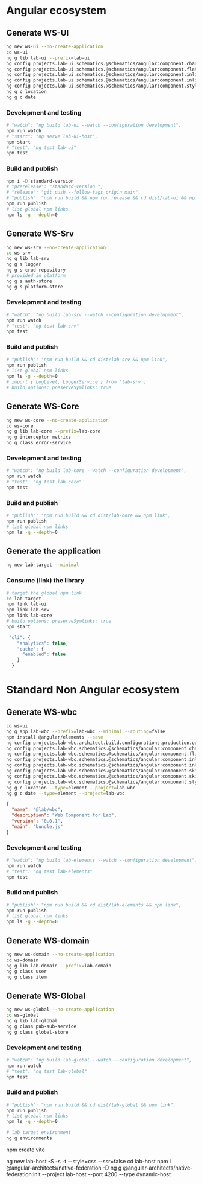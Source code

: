 # Angular ecosystem

## Generate WS-UI

```bash
ng new ws-ui --no-create-application
cd ws-ui
ng g lib lab-ui --prefix=lab-ui
ng config projects.lab-ui.schematics.@schematics/angular:component.changeDetection "OnPush"
ng config projects.lab-ui.schematics.@schematics/angular:component.flat true
ng config projects.lab-ui.schematics.@schematics/angular:component.inlineTemplate true
ng config projects.lab-ui.schematics.@schematics/angular:component.inlineStyle false
ng config projects.lab-ui.schematics.@schematics/angular:component.style "none"
ng g c location
ng g c date
```

### Development and testing

```bash
# "watch": "ng build lab-ui --watch --configuration development",
npm run watch
# "start": "ng serve lab-ui-host",
npm start
# "test": "ng test lab-ui"
npm test
```

### Build and publish

```bash
npm i -D standard-version
# "prerelease": "standard-version ",
# "release": "git push --follow-tags origin main",
# "publish": "npm run build && npm run release && cd dist/lab-ui && npm link",
npm run publish
# list global npm links
npm ls -g --depth=0
```

## Generate WS-Srv

```bash
ng new ws-srv --no-create-application
cd ws-srv
ng g lib lab-srv
ng g s logger
ng g s crud-repository
# provided in platform
ng g s auth-store
ng g s platform-store
```

### Development and testing

```bash
# "watch": "ng build lab-srv --watch --configuration development",
npm run watch
# "test": "ng test lab-srv"
npm test
```

### Build and publish

```bash
# "publish": "npm run build && cd dist/lab-srv && npm link",
npm run publish
# list global npm links
npm ls -g --depth=0
# import { LogLevel, LoggerService } from 'lab-srv';
# build.options: preserveSymlinks: true
```

## Generate WS-Core

```bash
ng new ws-core --no-create-application
cd ws-core
ng g lib lab-core --prefix=lab-core
ng g interceptor metrics
ng g class error-service
```

### Development and testing

```bash
# "watch": "ng build lab-core --watch --configuration development",
npm run watch
# "test": "ng test lab-core"
npm test
```

### Build and publish

```bash
# "publish": "npm run build && cd dist/lab-core && npm link",
npm run publish
# list global npm links
npm ls -g --depth=0
```

## Generate the application

```bash
ng new lab-target --minimal
```

### Consume (link) the library

```bash
# target the global npm link
cd lab-target
npm link lab-ui
npm link lab-srv
npm link lab-core
# build.options: preserveSymlinks: true
npm start
```

```js
 "cli": {
    "analytics": false,
    "cache": {
      "enabled": false
    }
  }
```

# Standard Non Angular ecosystem

## Generate WS-wbc

```bash
cd ws-ui
ng g app lab-wbc --prefix=lab-wbc --minimal --routing=false
npm install @angular/elements --save
ng config projects.lab-wbc.architect.build.configurations.production.outputHashing "none"
ng config projects.lab-wbc.schematics.@schematics/angular:component.changeDetection "OnPush"
ng config projects.lab-wbc.schematics.@schematics/angular:component.flat true
ng config projects.lab-wbc.schematics.@schematics/angular:component.inlineTemplate true
ng config projects.lab-wbc.schematics.@schematics/angular:component.inlineStyle false
ng config projects.lab-wbc.schematics.@schematics/angular:component.skipSelector true
ng config projects.lab-wbc.schematics.@schematics/angular:component.skipTests true
ng config projects.lab-wbc.schematics.@schematics/angular:component.style "none"
ng g c location --type=element --project=lab-wbc
ng g c date --type=element --project=lab-wbc
```

```json
{
  "name": "@lab/wbc",
  "description": "Web Component for Lab",
  "version": "0.0.1",
  "main": "bundle.js"
}
```

### Development and testing

```bash
# "watch": "ng build lab-elements --watch --configuration development",
npm run watch
# "test": "ng test lab-elements"
npm test
```

### Build and publish

```bash
# "publish": "npm run build && cd dist/lab-elements && npm link",
npm run publish
# list global npm links
npm ls -g --depth=0
```

## Generate WS-domain

```bash
ng new ws-domain --no-create-application
cd ws-domain
ng g lib lab-domain --prefix=lab-domain
ng g class user
ng g class item
```

## Generate WS-Global

```bash
ng new ws-global --no-create-application
cd ws-global
ng g lib lab-global
ng g class pub-sub-service
ng g class global-store
```

### Development and testing

```bash
# "watch": "ng build lab-global --watch --configuration development",
npm run watch
# "test": "ng test lab-global"
npm test
```

### Build and publish

```bash
# "publish": "npm run build && cd dist/lab-global && npm link",
npm run publish
# list global npm links
npm ls -g --depth=0
```

```bash
# lab target environment
ng g environments
```

npm create vite

<!-- cd lab-target
npm i @angular-architects/native-federation -D
ng g @angular-architects/native-federation:init --project lab-target --port 4201 --type remote -->

ng new lab-host -S -s -t --style=css --ssr=false
cd lab-host
npm i @angular-architects/native-federation -D
ng g @angular-architects/native-federation:init --project lab-host --port 4200 --type dynamic-host
